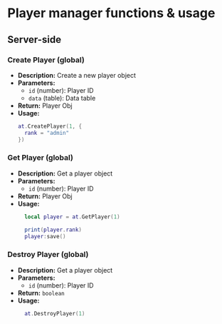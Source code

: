 # Player manager functions & usage 

## Server-side

### Create Player (global)
- **Description:** Create a new player object
- **Parameters:**
  - `id` (number): Player ID
  - `data` (table): Data table
- **Return:** Player Obj
- **Usage:**
  ```lua
  at.CreatePlayer(1, {
    rank = "admin"
  })
  ```

### Get Player (global)
- **Description:** Get a player object
- **Parameters:**
  - `id` (number): Player ID
- **Return:** Player Obj
- **Usage:**
  ```lua
    local player = at.GetPlayer(1)

    print(player.rank)
    player:save()
  ```

### Destroy Player (global)
- **Description:** Get a player object
- **Parameters:**
  - `id` (number): Player ID
- **Return:** `boolean`
- **Usage:**
  ```lua
    at.DestroyPlayer(1)
  ```